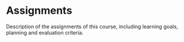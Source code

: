 # Assignments
Description of the assignments of this course, including learning goals, planning and evaluation criteria.
